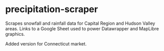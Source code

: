 # precipitation-scraper

<p>Scrapes snowfall and rainfall data for Capital Region and Hudson Valley areas. Links to a Google Sheet used to power Datawrapper and MapLibre graphics.</p>

<p>Added version for Connecticut market.</p>
